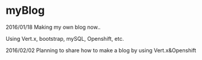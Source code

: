 # myBlog

2016/01/18
Making my own blog now..

Using Vert.x, bootstrap, mySQL, Openshift, etc.

2016/02/02
Planning to share how to make a blog by using Vert.x&Openshift